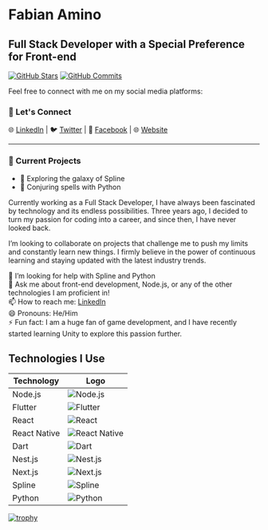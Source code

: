 # Fabian Amino

## Full Stack Developer with a Special Preference for Front-end
[![GitHub Stars](https://img.shields.io/github/stars/aminofabian/zelisline?style=social)](https://github.com/aminofabian/zelisline)
[![GitHub Commits](https://img.shields.io/github/commit-activity/y/aminofabian/zelisline?style=social)](https://github.com/aminofabian/zelisline)

Feel free to connect with me on my social media platforms:

### 💬 Let's Connect

🌐 [LinkedIn](https://www.linkedin.com/in/fabian-amino-b6bba5253/) | 🐦 [Twitter](https://twitter.com/aminofabian) | 📘 [Facebook](https://www.facebook.com/aminofabian) | 🌐 [Website](https://www.aminofabian.com/)

---

### 🤖 Current Projects

- 🌌 Exploring the galaxy of Spline
- 🐍 Conjuring spells with Python

Currently working as a Full Stack Developer, I have always been fascinated by technology and its endless possibilities. Three years ago, I decided to turn my passion for coding into a career, and since then, I have never looked back.

I’m looking to collaborate on projects that challenge me to push my limits and constantly learn new things. I firmly believe in the power of continuous learning and staying updated with the latest industry trends.

🤔 I’m looking for help with Spline and Python  
💬 Ask me about front-end development, Node.js, or any of the other technologies I am proficient in!  
📫 How to reach me: [LinkedIn](https://www.linkedin.com/in/fabian-amino-b6bba5253/)  
😄 Pronouns: He/Him  
⚡ Fun fact: I am a huge fan of game development, and I have recently started learning Unity to explore this passion further.

## Technologies I Use

| Technology       | Logo                                                                                      |
|------------------|-------------------------------------------------------------------------------------------|
| Node.js          | ![Node.js](https://img.shields.io/badge/Node.js-339933?style=flat&logo=node.js&logoColor=white)           |
| Flutter          | ![Flutter](https://img.shields.io/badge/Flutter-02569B?style=flat&logo=flutter&logoColor=white)         |
| React            | ![React](https://img.shields.io/badge/React-61DAFB?style=flat&logo=react&logoColor=white)             |
| React Native     | ![React Native](https://img.shields.io/badge/React_Native-61DAFB?style=flat&logo=react&logoColor=white)      |
| Dart             | ![Dart](https://img.shields.io/badge/Dart-0175C2?style=flat&logo=dart&logoColor=white)               |
| Nest.js          | ![Nest.js](https://img.shields.io/badge/Nest.js-E0234E?style=flat&logo=nestjs&logoColor=white)          |
| Next.js          | ![Next.js](https://img.shields.io/badge/Next.js-000000?style=flat&logo=next.js&logoColor=white)          |
| Spline           | ![Spline](https://img.shields.io/badge/Spline-000000?style=flat&logo=spline&logoColor=white)          |
| Python           | ![Python](https://img.shields.io/badge/Python-3776AB?style=flat&logo=python&logoColor=white)           |

[![trophy](https://github-profile-trophy.vercel.app/?username=aminofabian)](https://github.com/aminofabian/github-profile-trophy)
